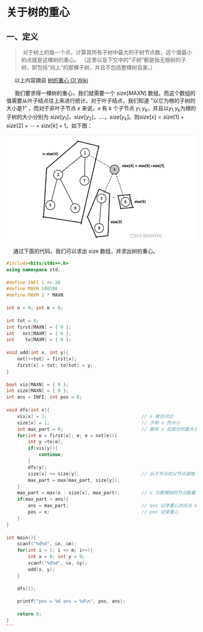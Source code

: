 # 关于树的重心

## 一、定义

> 对于树上的每一个点，计算其所有子树中最大的子树节点数，这个值最小的点就是这棵树的重心。
>（这里以及下文中的“子树”都是指无根树的子树，即包括“向上”的那棵子树，并且不包括整棵树自身。）

&emsp; ​
以上内容摘自 [树的重心 OI Wiki](https://oi-wiki.org/graph/tree-centroid/)

&emsp; ​
我们要求得一棵树的重心，我们就需要一个 $size[MAXN]$ 数组。而这个数组的值需要从叶子结点往上来进行统计。对于叶子结点，我们知道 "以它为根的子树的大小是1" ，而对于非叶子节点 $x$ 来说，$x$ 有 $k$ 个子节点 $y_1 ~ y_k$，并且以$y_1 ~ y_k$为根的子树的大小分别为 $size[y_1]$，$size[y_2]$，$\cdots$，$size[y_k]$。则$size[x] =  size[1] + size[2] +\cdots+ size[k] +1$。如下图：

![](../pic/cnterTree.png)

&emsp; 通过下面的代码，我们可以求出 size 数组，并求出树的重心。

```c++
#include<bits/stdc++.h>
using namespace std;

#define INFI 1 << 20
#define MAXN 100100
#define MAXM 2 * MAXN

int n = 0; int m = 0;

int tot = 0;
int first[MAXN] = { 0 };
int   nxt[MAXM] = { 0 };
int    to[MAXM] = { 0 };

void add(int x, int y){
	nxt[++tot] = first[x];
	first[x] = tot; to[tot] = y;
} 

bool vis[MAXN] = { 0 };
int size[MAXN] = { 0 };
int ans = INFI; int pos = 0;

void dfs(int x){
	vis[x] = 1;                                   // x 被访问过 
	size[x] = 1;                                  // 子树 x 的大小
	int max_part = 0;                             // 删除 x 后成分的最大子树大小
	for(int e = first[x]; e; e = nxt[e]){
		int y =to[e];
		if(vis[y]){
			continue;
		}
		dfs(y);
		size[x] += size[y];                       // 从子节点向父节点递推
		max_part = max(max_part, size[y]); 
	} 
	max_part = max(n - size[x], max_part);        // n 为整棵树的节点数量
	if(max_part < ans){
		ans = max_part;                           // ans 记录重心对应点 max_part的值 
		pos = x;                                  // pos 记录重心 
	} 
}

int main(){
	scanf("%d%d", &n, &m);
	for(int i = 1; i <= m; i++){
		int x = 0; int y = 0;
		scanf("%d%d", &x, &y);
		add(x, y);
	}
	
	dfs(1);
	
	printf("pos = %d ans = %d\n", pos, ans);
	 
	return 0;
}
```​
